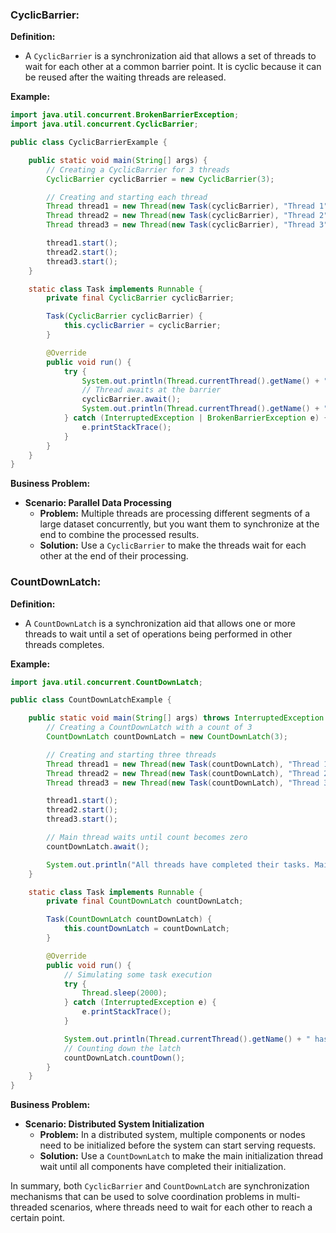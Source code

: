 ### CyclicBarrier:

**Definition:**
- A `CyclicBarrier` is a synchronization aid that allows a set of threads to wait for each other at a common barrier point. It is cyclic because it can be reused after the waiting threads are released.

**Example:**
```java
import java.util.concurrent.BrokenBarrierException;
import java.util.concurrent.CyclicBarrier;

public class CyclicBarrierExample {

    public static void main(String[] args) {
        // Creating a CyclicBarrier for 3 threads
        CyclicBarrier cyclicBarrier = new CyclicBarrier(3);

        // Creating and starting each thread
        Thread thread1 = new Thread(new Task(cyclicBarrier), "Thread 1");
        Thread thread2 = new Thread(new Task(cyclicBarrier), "Thread 2");
        Thread thread3 = new Thread(new Task(cyclicBarrier), "Thread 3");

        thread1.start();
        thread2.start();
        thread3.start();
    }

    static class Task implements Runnable {
        private final CyclicBarrier cyclicBarrier;

        Task(CyclicBarrier cyclicBarrier) {
            this.cyclicBarrier = cyclicBarrier;
        }

        @Override
        public void run() {
            try {
                System.out.println(Thread.currentThread().getName() + " is waiting at the barrier.");
                // Thread awaits at the barrier
                cyclicBarrier.await();
                System.out.println(Thread.currentThread().getName() + " has crossed the barrier.");
            } catch (InterruptedException | BrokenBarrierException e) {
                e.printStackTrace();
            }
        }
    }
}
```

**Business Problem:**
- **Scenario: Parallel Data Processing**
  - **Problem:** Multiple threads are processing different segments of a large dataset concurrently, but you want them to synchronize at the end to combine the processed results.
  - **Solution:** Use a `CyclicBarrier` to make the threads wait for each other at the end of their processing.

### CountDownLatch:

**Definition:**
- A `CountDownLatch` is a synchronization aid that allows one or more threads to wait until a set of operations being performed in other threads completes.

**Example:**
```java
import java.util.concurrent.CountDownLatch;

public class CountDownLatchExample {

    public static void main(String[] args) throws InterruptedException {
        // Creating a CountDownLatch with a count of 3
        CountDownLatch countDownLatch = new CountDownLatch(3);

        // Creating and starting three threads
        Thread thread1 = new Thread(new Task(countDownLatch), "Thread 1");
        Thread thread2 = new Thread(new Task(countDownLatch), "Thread 2");
        Thread thread3 = new Thread(new Task(countDownLatch), "Thread 3");

        thread1.start();
        thread2.start();
        thread3.start();

        // Main thread waits until count becomes zero
        countDownLatch.await();

        System.out.println("All threads have completed their tasks. Main thread continues.");
    }

    static class Task implements Runnable {
        private final CountDownLatch countDownLatch;

        Task(CountDownLatch countDownLatch) {
            this.countDownLatch = countDownLatch;
        }

        @Override
        public void run() {
            // Simulating some task execution
            try {
                Thread.sleep(2000);
            } catch (InterruptedException e) {
                e.printStackTrace();
            }

            System.out.println(Thread.currentThread().getName() + " has completed its task.");
            // Counting down the latch
            countDownLatch.countDown();
        }
    }
}
```

**Business Problem:**
- **Scenario: Distributed System Initialization**
  - **Problem:** In a distributed system, multiple components or nodes need to be initialized before the system can start serving requests.
  - **Solution:** Use a `CountDownLatch` to make the main initialization thread wait until all components have completed their initialization.

In summary, both `CyclicBarrier` and `CountDownLatch` are synchronization mechanisms that can be used to solve coordination problems in multi-threaded scenarios, where threads need to wait for each other to reach a certain point.
